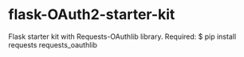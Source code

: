 # flask-OAuth2-starter-kit
Flask starter kit with Requests-OAuthlib library. 
Required:
$ pip install requests requests_oauthlib
